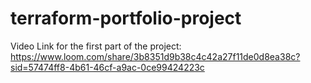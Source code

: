 # terraform-portfolio-project

Video Link for the first part of the project:
https://www.loom.com/share/3b8351d9b38c4c42a27f11de0d8ea38c?sid=57474ff8-4b61-46cf-a9ac-0ce99424223c